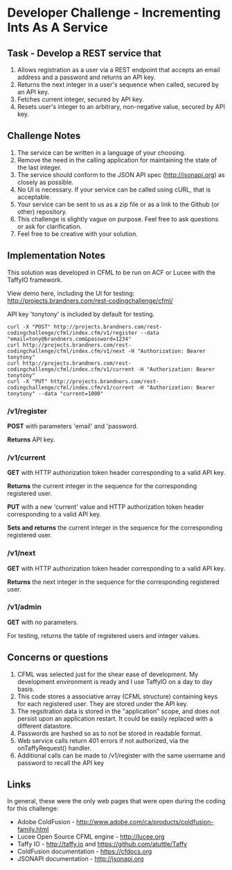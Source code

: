 # Developer Challenge - Incrementing Ints As A Service

## Task - Develop a REST service that
1. Allows registration as a user via a REST endpoint that accepts an email address and a password and returns an API key.
2. Returns the next integer in a user's sequence when called, secured by an API key.
3. Fetches current integer, secured by API key.
4. Resets user's integer to an arbitrary, non-negative value, secured by API key.

## Challenge Notes
1. The service can be written in a language of your choosing.
2. Remove the need in the calling application for maintaining the state of the last integer.
4. The service should conform to the JSON API spec (http://jsonapi.org) as closely as possible.
5. No UI is necessary. If your service can be called using cURL, that is acceptable.
6. Your service can be sent to us as a zip file or as a link to the Github (or other) repository.
7. This challenge is slightly vague on purpose. Feel free to ask questions or ask for clarification.
8. Feel free to be creative with your solution.

## Implementation Notes
This solution was developed in CFML to be run on ACF or Lucee with the TaffyIO framework.

View demo here, including the UI for testing:
http://projects.brandners.com/rest-codingchallenge/cfml/

API key 'tonytony' is included by default for testing.

```
curl -X "POST" http://projects.brandners.com/rest-codingchallenge/cfml/index.cfm/v1/register --data "email=tony@brandners.com&password=1234"
curl http://projects.brandners.com/rest-codingchallenge/cfml/index.cfm/v1/next -H "Authorization: Bearer tonytony"
curl http://projects.brandners.com/rest-codingchallenge/cfml/index.cfm/v1/current -H "Authorization: Bearer tonytony"
curl -X "PUT" http://projects.brandners.com/rest-codingchallenge/cfml/index.cfm/v1/current -H "Authorization: Bearer tonytony" --data "current=1000"
```

### /v1/register
**POST** with parameters 'email' and 'password.

**Returns** API key.

### /v1/current
**GET** with HTTP authorization token header corresponding to a valid API key.

**Returns** the current integer in the sequence for the corresponding registered user.

**PUT** with a new 'current' value and HTTP authorization token header corresponding to a valid API key.

**Sets and returns** the current integer in the sequence for the corresponding registered user.

### /v1/next
**GET** with HTTP authorization token header corresponding to a valid API key.

**Returns** the next integer in the sequence for the corresponding registered user.

### /v1/admin
**GET** with no parameters.

For testing, returns the table of registered users and integer values.


## Concerns or questions
1. CFML was selected just for the shear ease of development. My development environment is ready and I use TaffyIO on a day to day basis.
2. This code stores a associative array (CFML structure) containing keys for each registered user. They are stored under the API key.
3. The regsitration data is stored in the "application" scope, and does not persist upon an application restart. It could be easily replaced with a different datastore.
4. Passwords are hashed so as to not be stored in readable format.
5. Web service calls return 401 errors if not authorized, via the onTaffyRequest() handler.
6. Additional calls can be made to /v1/register with the same username and password to recall the API key

## Links
In general, these were the only web pages that were open during the coding for this challenge:
- Adobe ColdFusion - http://www.adobe.com/ca/products/coldfusion-family.html
- Lucee Open Source CFML engine - http://lucee.org
- Taffy IO - http://taffy.io and https://github.com/atuttle/Taffy
- ColdFusion documentation - https://cfdocs.org
- JSONAPI documentation - http://jsonapi.org
